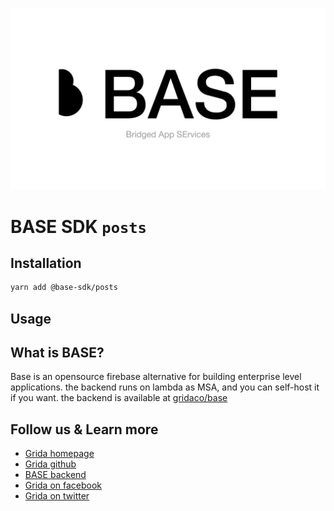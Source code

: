 <!-- template for new package.  -->
<!-- 1. replace "<package-name>" from README to it's package name -->
<!-- 2. replace "<package-name>" from index.ts to it's package name -->
<!-- 3. remove this comment :) -->

![base-sdk](../.branding/cover.png)

# BASE SDK `posts`

## Installation

```sh
yarn add @base-sdk/posts
```

## Usage

<!-- add sdk usage example here -->

## What is BASE?

Base is an opensource firebase alternative for building enterprise level applications. the backend runs on lambda as MSA, and you can self-host it if you want. the backend is available at [gridaco/base](https://github.com/gridaco/base)

## Follow us & Learn more

-   [Grida homepage](https://grida.co)
-   [Grida github](https://github.com/gridaco)
-   [BASE backend](https://github.com/gridaco/base)
-   [Grida on facebook](https://www.facebook.com/grida.co)
-   [Grida on twitter](https://twitter.com/grida_co)
